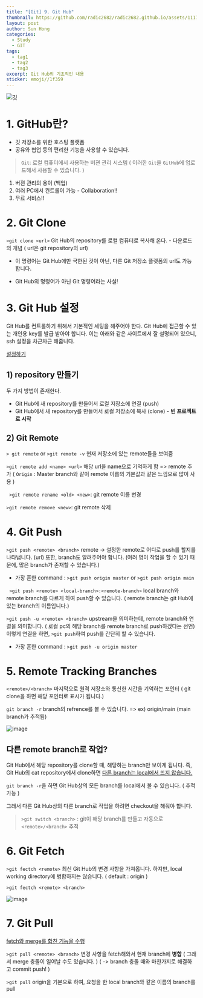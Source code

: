 ```yaml
---
title: "[Git] 9. Git Hub"
thumbnail: https://github.com/radic2682/radic2682.github.io/assets/11177959/92fe5339-f29e-43dd-9f34-5d5808c077ca
layout: post
author: Sun Hong
categories:
  - Study
  - GIT
tags:
  - tag1
  - tag2
  - tag3
excerpt: Git Hub의 기초적인 내용
sticker: emoji//1f359
---
```

![깃](https://github.com/radic2682/radic2682.github.io/assets/11177959/92fe5339-f29e-43dd-9f34-5d5808c077ca)

# 1. GitHub란?
- 깃 저장소를 위한 호스팅 플랫폼
- 공유와 협업 등의 편리한 기능을 사용할 수 있습니다.

> `Git`: 로컬 컴퓨터에서 사용하는 버젼 관리 시스템
> ( 이러한 `Git`을 `GitHub`에 업로드해서 사용할 수 있습니다. )

1) 버젼 관리의 용이 (백업)
2) 여러 PC에서 컨트롤이 가능 - Collaboration!!
3) 무료 서비스!!

# 2. Git Clone
`>git clone <url>`
Git Hub의 repository를 로컬 컴퓨터로 복사해 온다. - 다운로드의 개념
( url은 git repository의 url)

- 이 명령어는 Git Hub에만 국한된 것이 아닌, 다른 Git 저장소 플랫폼의 url도 가능합니다.
* Git Hub의 명령어가 아닌 Git 명령어라는 사실!

# 3. Git Hub 설정
Git Hub를 컨트롤하기 위해서 기본적인 세팅을 해주어야 한다. Git Hub에 접근할 수 있는 개인용 key를 발급 받아야 합니다.
이는 아래와 같은 사이트에서 잘 설명되어 있으니, ssh 설정을 차근차근 해줍니다.

[설정하기](https://docs.github.com/ko/authentication/connecting-to-github-with-ssh)

## 1) repository 만들기
두 가지 방법이 존재한다.

- Git Hub에 새 repository를 만들어서 로컬 저장소에 연결 (push)
- Git Hub에서 새 repository를 만들어서 로컬 저장소에 복사 (clone) - **빈 프로젝트로 시작**

## 2) Git Remote
`> git remote` or `>git remote -v`
현재 저장소에 있는 remote들을 보여줌

`>git remote add <name> <url>`
해당 url을 name으로 기억하게 함 => remote 추가
( `Origin` : Master branch와 같이 remote 이름의 기본값과 같은 느낌으로 많이 사용 )

&nbsp;
`>git remote rename <old> <new>`: git remote 이름 변경

`>git remote remove <new>`: git remote 삭제

# 4. Git Push
`>git push <remote> <branch>`
remote -> 설정한 remote로 어디로 push를 할지를 나타냅니다. (url)
또한, branch도 알려주어야 합니다. (여러 명이 작업을 할 수 있기 때문에, 많은 branch가 존재할 수 있습니다.)

- 가장 흔한 command : `>git push origin master` or `>git push origin main`

&nbsp;
`>git push <remote> <local-branch>:<remote-branch>`
local branch와 remote branch를 다르게 하여 push할 수 있습니다.
( remote branch는 git Hub에 있는 branch의 이름입니다.)

`>git push -u <remote> <branch>`
upstream을 의미하는데, remote branch와 연결을 의미합니다. ( 로컬 pc의 해당 branch를 remote branch로 push하겠다는 선언)
이렇게 연결을 하면, `>git push`하여 push를 간단히 할 수 있습니다.

- 가장 흔한 command : `>git push -u origin master`

# 5. Remote Tracking Branches
`<remote>/<branch>`
마지막으로 원격 저장소와 통신한 시간을 기억하는 포인터
( git clone을 하면 해당 포인터로 표시가 됩니다.)

`git branch -r`
branch의 refrence를 볼 수 있습니다. => ex) origin/main (main branch가 추적됨)

![image](https://github.com/radic2682/radic2682.github.io/assets/11177959/5fa2be98-6d62-4f6d-a085-082c899af1a6)

## 다른 remote branch로 작업?
Git Hub에서 해당 repository를 clone할 때, 해당하는 branch만 보이게 됩니다.
즉, Git Hub의 cat repository에서 clone하면 <u>다른 branch는 local에서 뜨지 않습니다.</u>

`git branch -r`을 하면 Git Hub상의 모든 branch를 local에서 볼 수 있습니다.
( 추적 가능 )

그래서 다른 Git Hub상의 다른 branch로 작업을 하려면 checkout을 해줘야 합니다.

> `>git switch <branch>` : git이 해당 branch를 만들고 자동으로 `<remote>/<branch>` 추적


# 6. Git Fetch
`>git fectch <remote>`
최신 Git Hub의 변경 사항을 가져옵니다. 하지만, local working directory에 병합하지는 않습니다.
( default : origin )

`>git fectch <remote> <branch>`

![image](https://github.com/radic2682/radic2682.github.io/assets/11177959/352a1ed6-6871-4d54-8699-570212a9d369)

# 7. Git Pull
<u>fetch와 merge를 합친 기능을 수행</u>

`>git pull <remote> <branch>`
변경 사항을 fetch해와서 현재 branch에 **병합**
( 그래서 merge 충돌이 일어날 수도 있습니다. )
( -> branch 충돌 때와 마찬가지로 해결하고 commit push! )

`>git pull`
origin을 기본으로 하여, 요청을 한 local branch와 같은 이름의 branch를 pull

